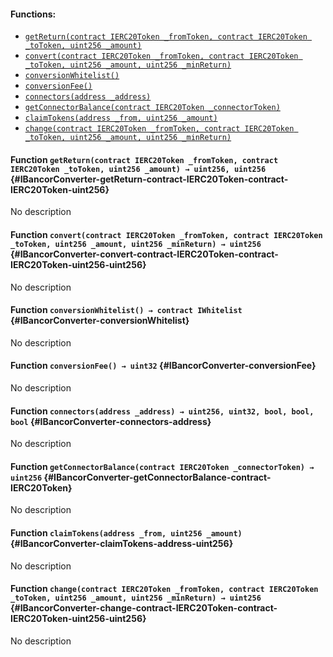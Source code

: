 

#### Functions:
- [`getReturn(contract IERC20Token _fromToken, contract IERC20Token _toToken, uint256 _amount)`](#IBancorConverter-getReturn-contract-IERC20Token-contract-IERC20Token-uint256)
- [`convert(contract IERC20Token _fromToken, contract IERC20Token _toToken, uint256 _amount, uint256 _minReturn)`](#IBancorConverter-convert-contract-IERC20Token-contract-IERC20Token-uint256-uint256)
- [`conversionWhitelist()`](#IBancorConverter-conversionWhitelist)
- [`conversionFee()`](#IBancorConverter-conversionFee)
- [`connectors(address _address)`](#IBancorConverter-connectors-address)
- [`getConnectorBalance(contract IERC20Token _connectorToken)`](#IBancorConverter-getConnectorBalance-contract-IERC20Token)
- [`claimTokens(address _from, uint256 _amount)`](#IBancorConverter-claimTokens-address-uint256)
- [`change(contract IERC20Token _fromToken, contract IERC20Token _toToken, uint256 _amount, uint256 _minReturn)`](#IBancorConverter-change-contract-IERC20Token-contract-IERC20Token-uint256-uint256)


#### Function `getReturn(contract IERC20Token _fromToken, contract IERC20Token _toToken, uint256 _amount) → uint256, uint256` {#IBancorConverter-getReturn-contract-IERC20Token-contract-IERC20Token-uint256}
No description
#### Function `convert(contract IERC20Token _fromToken, contract IERC20Token _toToken, uint256 _amount, uint256 _minReturn) → uint256` {#IBancorConverter-convert-contract-IERC20Token-contract-IERC20Token-uint256-uint256}
No description
#### Function `conversionWhitelist() → contract IWhitelist` {#IBancorConverter-conversionWhitelist}
No description
#### Function `conversionFee() → uint32` {#IBancorConverter-conversionFee}
No description
#### Function `connectors(address _address) → uint256, uint32, bool, bool, bool` {#IBancorConverter-connectors-address}
No description
#### Function `getConnectorBalance(contract IERC20Token _connectorToken) → uint256` {#IBancorConverter-getConnectorBalance-contract-IERC20Token}
No description
#### Function `claimTokens(address _from, uint256 _amount)` {#IBancorConverter-claimTokens-address-uint256}
No description
#### Function `change(contract IERC20Token _fromToken, contract IERC20Token _toToken, uint256 _amount, uint256 _minReturn) → uint256` {#IBancorConverter-change-contract-IERC20Token-contract-IERC20Token-uint256-uint256}
No description

